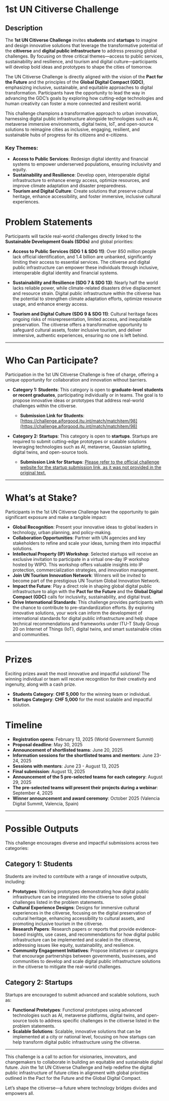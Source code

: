 # 1st UN Citiverse Challenge

## Description

The **1st UN Citiverse Challenge** invites **students** and **startups** to imagine and design innovative solutions that leverage the transformative potential of the **citiverse** and **digital public infrastructure** to address pressing global challenges. By focusing on three critical themes—access to public services, sustainability and resilience, and tourism and digital culture—participants will develop bold ideas and prototypes to shape the cities of tomorrow.

The UN Citiverse Challenge is directly aligned with the vision of the **Pact for the Future** and the principles of the **Global Digital Compact (GDC)**, emphasizing inclusive, sustainable, and equitable approaches to digital transformation. Participants have the opportunity to lead the way in advancing the GDC’s goals by exploring how cutting-edge technologies and human creativity can foster a more connected and resilient world.

This challenge champions a transformative approach to urban innovation, harnessing digital public infrastructure alongside technologies such as AI, metaverse immersive environments, digital twins, IoT, and open-source solutions to reimagine cities as inclusive, engaging, resilient, and sustainable hubs of progress for its citizens and e-citizens.

### Key Themes:

* **Access to Public Services**: Redesign digital identity and financial systems to empower underserved populations, ensuring inclusivity and equity.
* **Sustainability and Resilience**: Develop open, interoperable digital infrastructure to enhance energy access, optimize resources, and improve climate adaptation and disaster preparedness.
* **Tourism and Digital Culture**: Create solutions that preserve cultural heritage, enhance accessibility, and foster immersive, inclusive cultural experiences.

# Problem Statements

Participants will tackle real-world challenges directly linked to the **Sustainable Development Goals (SDGs)** and global priorities:

* **Access to Public Services (SDG 1 & SDG 11)**: Over 850 million people lack official identification, and 1.4 billion are unbanked, significantly limiting their access to essential services. The citiverse and digital public infrastructure can empower these individuals through inclusive, interoperable digital identity and financial systems.

* **Sustainability and Resilience (SDG 7 & SDG 13)**: Nearly half the world lacks reliable power, while climate-related disasters drive displacement and resource strain. Digital public infrastructure within the citiverse has the potential to strengthen climate adaptation efforts, optimize resource usage, and enhance energy access.

* **Tourism and Digital Culture (SDG 9 & SDG 11)**: Cultural heritage faces ongoing risks of misrepresentation, limited access, and inequitable preservation. The citiverse offers a transformative opportunity to safeguard cultural assets, foster inclusive tourism, and deliver immersive, authentic experiences, ensuring no one is left behind.

---

# Who Can Participate?

Participation in the 1st UN Citiverse Challenge is free of charge, offering a unique opportunity for collaboration and innovation without barriers.

* **Category 1: Students**: This category is open to **graduate-level students or recent graduates**, participating individually or in teams. The goal is to propose innovative ideas or prototypes that address real-world challenges within the citiverse.
    * **Submission Link for Students**: [https://challenge.aiforgood.itu.int/match/matchitem/98](https://challenge.aiforgood.itu.int/match/matchitem/98)

* **Category 2: Startups**: This category is open to **startups**. Startups are required to submit cutting-edge prototypes or scalable solutions leveraging technologies such as AI, metaverse, Gaussian splatting, digital twins, and open-source tools.
    * **Submission Link for Startups**: [Please refer to the official challenge website for the startup submission link, as it was not provided in the original text.](https://challenge.aiforgood.itu.int/match/matchitem/98)

---

# What’s at Stake?

Participants in the 1st UN Citiverse Challenge have the opportunity to gain significant exposure and make a tangible impact:

* **Global Recognition**: Present your innovative ideas to global leaders in technology, urban planning, and policy-making.
* **Collaboration Opportunities**: Partner with UN agencies and key stakeholders to refine and scale your ideas, turning them into impactful solutions.
* **Intellectual Property (IP) Workshop**: Selected startups will receive an exclusive invitation to participate in a virtual one-day IP workshop hosted by WIPO. This workshop offers valuable insights into IP protection, commercialization strategies, and innovation management.
* **Join UN Tourism Innovation Network**: Winners will be invited to become part of the prestigious UN Tourism Global Innovation Network.
* **Impact the Future**: Play a direct role in shaping global digital public infrastructure to align with the **Pact for the Future** and the **Global Digital Compact (GDC)** calls for inclusivity, sustainability, and digital trust.
* **Drive International Standards**: This challenge provides participants with the chance to contribute to pre-standardization efforts. By exploring innovative solutions, your work can inform the development of international standards for digital public infrastructure and help shape technical recommendations and frameworks under ITU-T Study Group 20 on Internet of Things (IoT), digital twins, and smart sustainable cities and communities.

---

# Prizes

Exciting prizes await the most innovative and impactful solutions! The winning individual or team will receive recognition for their creativity and ingenuity, along with a cash prize.

* **Students Category**: **CHF 5,000** for the winning team or individual.
* **Startups Category**: **CHF 5,000** for the most scalable and impactful solution.

# Timeline

* **Registration opens**: February 13, 2025 (World Government Summit)
* **Proposal deadline**: May 30, 2025
* **Announcement of shortlisted teams**: June 20, 2025
* **Information sessions for the shortlisted teams and mentors**: June 23-24, 2025
* **Sessions with mentors**: June 23 - August 13, 2025
* **Final submission**: August 13, 2025
* **Announcement of the 5 pre-selected teams for each category**: August 29, 2025
* **The pre-selected teams will present their projects during a webinar**: September 4, 2025
* **Winner announcement and award ceremony**: October 2025 (Valencia Digital Summit, Valencia, Spain)

---

# Possible Outputs

This challenge encourages diverse and impactful submissions across two categories:

## Category 1: Students

Students are invited to contribute with a range of innovative outputs, including:

* **Prototypes**: Working prototypes demonstrating how digital public infrastructure can be integrated into the citiverse to solve global challenges listed in the problem statements.
* **Cultural Experience Designs**: Designs for immersive cultural experiences in the citiverse, focusing on the digital preservation of cultural heritage, enhancing accessibility to cultural assets, and promoting inclusive tourism in the citiverse.
* **Research Papers**: Research papers or reports that provide evidence-based insights, use cases, and recommendations for how digital public infrastructure can be implemented and scaled in the citiverse, addressing issues like equity, sustainability, and resilience.
* **Community Engagement Initiatives**: Propose initiatives or campaigns that encourage partnerships between governments, businesses, and communities to develop and scale digital public infrastructure solutions in the citiverse to mitigate the real-world challenges.

## Category 2: Startups

Startups are encouraged to submit advanced and scalable solutions, such as:

* **Functional Prototypes**: Functional prototypes using advanced technologies such as AI, metaverse platforms, digital twins, and open-source tools to address specific challenges in the citiverse listed in the problem statements.
* **Scalable Solutions**: Scalable, innovative solutions that can be implemented at a city or national level, focusing on how startups can help transform digital public infrastructure using the citiverse.

---

This challenge is a call to action for visionaries, innovators, and changemakers to collaborate in building an equitable and sustainable digital future. Join the 1st UN Citiverse Challenge and help redefine the digital public infrastructure of future cities in alignment with global priorities outlined in the Pact for the Future and the Global Digital Compact.

Let’s shape the citiverse—a future where technology bridges divides and empowers all.